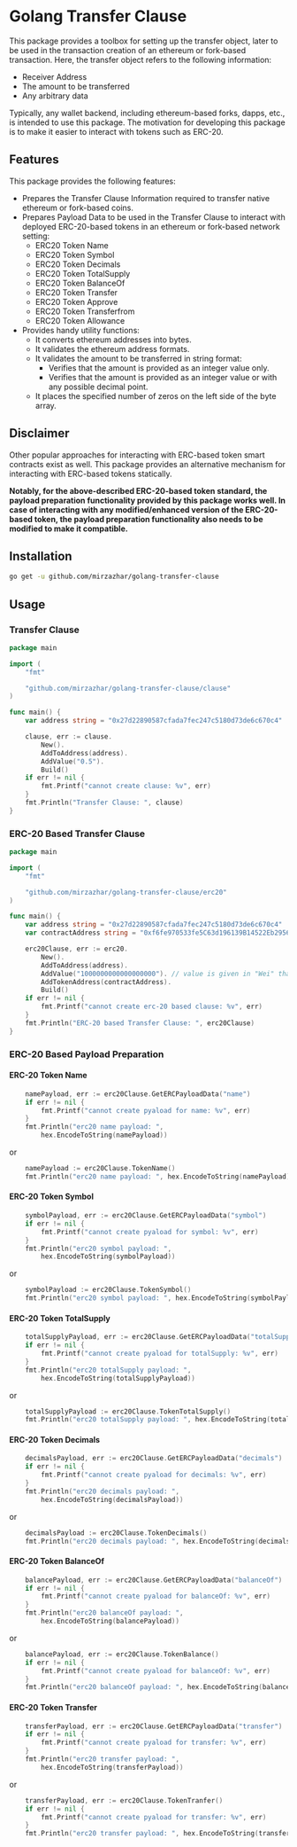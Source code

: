 # Golang Transfer Clause

This package provides a toolbox for setting up the transfer object, later to be used in the transaction creation of an ethereum or fork-based transaction. 
Here, the transfer object refers to the following information:
- Receiver Address
- The amount to be transferred
- Any arbitrary data

Typically, any wallet backend, including ethereum-based forks, dapps, etc., is intended to use this package. The motivation for developing this package is to make it easier to interact with tokens such as ERC-20. 

## Features
This package provides the following features:
- Prepares the Transfer Clause Information required to transfer native ethereum or fork-based coins.
- Prepares Payload Data to be used in the Transfer Clause to interact with deployed ERC-20-based tokens in an ethereum or fork-based network setting:
  - ERC20 Token Name
  - ERC20 Token Symbol
  - ERC20 Token Decimals
  - ERC20 Token TotalSupply
  - ERC20 Token BalanceOf
  - ERC20 Token Transfer
  - ERC20 Token Approve
  - ERC20 Token Transferfrom
  - ERC20 Token Allowance
- Provides handy utility functions:
  - It converts ethereum addresses into bytes.
  - It validates the ethereum address formats. 
  - It validates the amount to be transferred in string format:
    - Verifies that the amount is provided as an integer value only.
    - Verifies that the amount is provided as an integer value or with any possible decimal point.
  - It places the specified number of zeros on the left side of the byte array.

## Disclaimer
Other popular approaches for interacting with ERC-based token smart contracts exist as well. This package provides an alternative mechanism for interacting with ERC-based tokens statically. 

**Notably, for the above-described ERC-20-based token standard, the payload preparation functionality provided by this package works well. In case of interacting with any modified/enhanced version of the ERC-20-based token, the payload preparation functionality also needs to be modified to make it compatible.**

## Installation
```sh
go get -u github.com/mirzazhar/golang-transfer-clause
```
## Usage

### Transfer Clause
```go
package main

import (
	"fmt"

	"github.com/mirzazhar/golang-transfer-clause/clause"
)

func main() {
	var address string = "0x27d22890587cfada7fec247c5180d73de6c670c4"

	clause, err := clause.
		New().
		AddToAddress(address).
		AddValue("0.5").
		Build()
	if err != nil {
		fmt.Printf("cannot create clause: %v", err)
	}
	fmt.Println("Transfer Clause: ", clause)
}

```
### ERC-20 Based Transfer Clause
```go
package main

import (
	"fmt"

	"github.com/mirzazhar/golang-transfer-clause/erc20"
)

func main() {
	var address string = "0x27d22890587cfada7fec247c5180d73de6c670c4"
	var contractAddress string = "0xf6fe970533fe5C63d196139B14522Eb2956f8621"

	erc20Clause, err := erc20.
		New().
		AddToAddress(address).
		AddValue("1000000000000000000"). // value is given in "Wei" that is equal to 1 eth (ethereum).
		AddTokenAddress(contractAddress).
		Build()
	if err != nil {
		fmt.Printf("cannot create erc-20 based clause: %v", err)
	}
	fmt.Println("ERC-20 based Transfer Clause: ", erc20Clause)
}

```
### ERC-20 Based Payload Preparation
#### ERC-20 Token Name
```go
	namePayload, err := erc20Clause.GetERCPayloadData("name")
	if err != nil {
		fmt.Printf("cannot create pyaload for name: %v", err)
	}
	fmt.Println("erc20 name payload: ",
		hex.EncodeToString(namePayload))
```
or
```go
	namePayload := erc20Clause.TokenName()
	fmt.Println("erc20 name payload: ", hex.EncodeToString(namePayload))
```
#### ERC-20 Token Symbol
```go
	symbolPayload, err := erc20Clause.GetERCPayloadData("symbol")
	if err != nil {
		fmt.Printf("cannot create pyaload for symbol: %v", err)
	}
	fmt.Println("erc20 symbol payload: ",
		hex.EncodeToString(symbolPayload))
```
or
```go
	symbolPayload := erc20Clause.TokenSymbol()
	fmt.Println("erc20 symbol payload: ", hex.EncodeToString(symbolPayload))
```
#### ERC-20 Token TotalSupply
```go
	totalSupplyPayload, err := erc20Clause.GetERCPayloadData("totalSupply")
	if err != nil {
		fmt.Printf("cannot create pyaload for totalSupply: %v", err)
	}
	fmt.Println("erc20 totalSupply payload: ",
		hex.EncodeToString(totalSupplyPayload))
```
or
```go
	totalSupplyPayload := erc20Clause.TokenTotalSupply()
	fmt.Println("erc20 totalSupply payload: ", hex.EncodeToString(totalSupplyPayload))
```
#### ERC-20 Token Decimals
```go
	decimalsPayload, err := erc20Clause.GetERCPayloadData("decimals")
	if err != nil {
		fmt.Printf("cannot create pyaload for decimals: %v", err)
	}
	fmt.Println("erc20 decimals payload: ",
		hex.EncodeToString(decimalsPayload))
```
or
```go
	decimalsPayload := erc20Clause.TokenDecimals()
	fmt.Println("erc20 decimals payload: ", hex.EncodeToString(decimalsPayload))
```
#### ERC-20 Token BalanceOf
```go
	balancePayload, err := erc20Clause.GetERCPayloadData("balanceOf")
	if err != nil {
		fmt.Printf("cannot create pyaload for balanceOf: %v", err)
	}
	fmt.Println("erc20 balanceOf payload: ",
		hex.EncodeToString(balancePayload))
```
or
```go
	balancePayload, err := erc20Clause.TokenBalance()
	if err != nil {
		fmt.Printf("cannot create pyaload for balanceOf: %v", err)
	}
	fmt.Println("erc20 balanceOf payload: ", hex.EncodeToString(balancePayload))
```
#### ERC-20 Token Transfer
```go
	transferPayload, err := erc20Clause.GetERCPayloadData("transfer")
	if err != nil {
		fmt.Printf("cannot create pyaload for transfer: %v", err)
	}
	fmt.Println("erc20 transfer payload: ",
		hex.EncodeToString(transferPayload))
```
or
```go
	transferPayload, err := erc20Clause.TokenTranfer()
	if err != nil {
		fmt.Printf("cannot create pyaload for transfer: %v", err)
	}
	fmt.Println("erc20 transfer payload: ", hex.EncodeToString(transferPayload))
```
